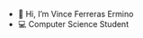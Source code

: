- 👋 Hi, I’m Vince Ferreras Ermino
- 💻 Computer Science Student


<!---
vincedebug/vincedebug is a ✨ special ✨ repository because its `README.md` (this file) appears on your GitHub profile.
You can click the Preview link to take a look at your changes.
--->
